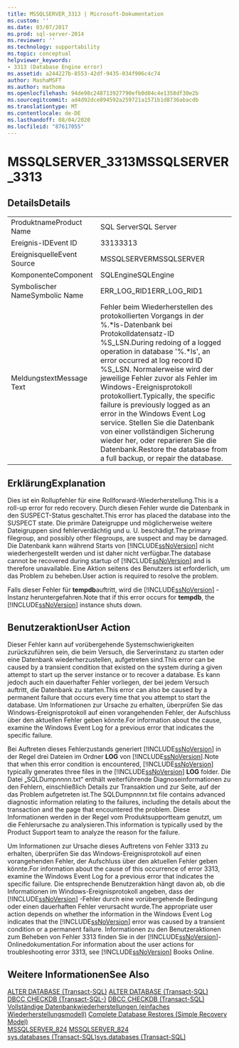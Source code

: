 ```yaml
---
title: MSSQLSERVER_3313 | Microsoft-Dokumentation
ms.custom: ''
ms.date: 03/07/2017
ms.prod: sql-server-2014
ms.reviewer: ''
ms.technology: supportability
ms.topic: conceptual
helpviewer_keywords:
- 3313 (Database Engine error)
ms.assetid: a244227b-8553-42df-9435-034f906c4c74
author: MashaMSFT
ms.author: mathoma
ms.openlocfilehash: 94de98c248713927790efb0d04c4e1358df30e2b
ms.sourcegitcommit: ad4d92dce894592a259721a1571b1d8736abacdb
ms.translationtype: MT
ms.contentlocale: de-DE
ms.lasthandoff: 08/04/2020
ms.locfileid: "87617055"
---
```

# <a name="mssqlserver_3313"></a><span data-ttu-id="8c3d3-102">MSSQLSERVER_3313</span><span class="sxs-lookup"><span data-stu-id="8c3d3-102">MSSQLSERVER_3313</span></span>
    
## <a name="details"></a><span data-ttu-id="8c3d3-103">Details</span><span class="sxs-lookup"><span data-stu-id="8c3d3-103">Details</span></span>  
  
|||  
|-|-|  
|<span data-ttu-id="8c3d3-104">Produktname</span><span class="sxs-lookup"><span data-stu-id="8c3d3-104">Product Name</span></span>|<span data-ttu-id="8c3d3-105">SQL Server</span><span class="sxs-lookup"><span data-stu-id="8c3d3-105">SQL Server</span></span>|  
|<span data-ttu-id="8c3d3-106">Ereignis-ID</span><span class="sxs-lookup"><span data-stu-id="8c3d3-106">Event ID</span></span>|<span data-ttu-id="8c3d3-107">3313</span><span class="sxs-lookup"><span data-stu-id="8c3d3-107">3313</span></span>|  
|<span data-ttu-id="8c3d3-108">Ereignisquelle</span><span class="sxs-lookup"><span data-stu-id="8c3d3-108">Event Source</span></span>|<span data-ttu-id="8c3d3-109">MSSQLSERVER</span><span class="sxs-lookup"><span data-stu-id="8c3d3-109">MSSQLSERVER</span></span>|  
|<span data-ttu-id="8c3d3-110">Komponente</span><span class="sxs-lookup"><span data-stu-id="8c3d3-110">Component</span></span>|<span data-ttu-id="8c3d3-111">SQLEngine</span><span class="sxs-lookup"><span data-stu-id="8c3d3-111">SQLEngine</span></span>|  
|<span data-ttu-id="8c3d3-112">Symbolischer Name</span><span class="sxs-lookup"><span data-stu-id="8c3d3-112">Symbolic Name</span></span>|<span data-ttu-id="8c3d3-113">ERR_LOG_RID1</span><span class="sxs-lookup"><span data-stu-id="8c3d3-113">ERR_LOG_RID1</span></span>|  
|<span data-ttu-id="8c3d3-114">Meldungstext</span><span class="sxs-lookup"><span data-stu-id="8c3d3-114">Message Text</span></span>|<span data-ttu-id="8c3d3-115">Fehler beim Wiederherstellen des protokollierten Vorgangs in der %.\*ls-Datenbank bei Protokolldatensatz-ID %S_LSN.</span><span class="sxs-lookup"><span data-stu-id="8c3d3-115">During redoing of a logged operation in database '%.\*ls', an error occurred at log record ID %S_LSN.</span></span> <span data-ttu-id="8c3d3-116">Normalerweise wird der jeweilige Fehler zuvor als Fehler im Windows-Ereignisprotokoll protokolliert.</span><span class="sxs-lookup"><span data-stu-id="8c3d3-116">Typically, the specific failure is previously logged as an error in the Windows Event Log service.</span></span> <span data-ttu-id="8c3d3-117">Stellen Sie die Datenbank von einer vollständigen Sicherung wieder her, oder reparieren Sie die Datenbank.</span><span class="sxs-lookup"><span data-stu-id="8c3d3-117">Restore the database from a full backup, or repair the database.</span></span>|  
  
## <a name="explanation"></a><span data-ttu-id="8c3d3-118">Erklärung</span><span class="sxs-lookup"><span data-stu-id="8c3d3-118">Explanation</span></span>  
 <span data-ttu-id="8c3d3-119">Dies ist ein Rollupfehler für eine Rollforward-Wiederherstellung.</span><span class="sxs-lookup"><span data-stu-id="8c3d3-119">This is a roll-up error for redo recovery.</span></span> <span data-ttu-id="8c3d3-120">Durch diesen Fehler wurde die Datenbank in den SUSPECT-Status geschaltet.</span><span class="sxs-lookup"><span data-stu-id="8c3d3-120">This error has placed the database into the SUSPECT state.</span></span> <span data-ttu-id="8c3d3-121">Die primäre Dateigruppe und möglicherweise weitere Dateigruppen sind fehlerverdächtig und u. U. beschädigt.</span><span class="sxs-lookup"><span data-stu-id="8c3d3-121">The primary filegroup, and possibly other filegroups, are suspect and may be damaged.</span></span> <span data-ttu-id="8c3d3-122">Die Datenbank kann während Starts von [!INCLUDE[ssNoVersion](../../includes/ssnoversion-md.md)] nicht wiederhergestellt werden und ist daher nicht verfügbar.</span><span class="sxs-lookup"><span data-stu-id="8c3d3-122">The database cannot be recovered during startup of [!INCLUDE[ssNoVersion](../../includes/ssnoversion-md.md)] and is therefore unavailable.</span></span> <span data-ttu-id="8c3d3-123">Eine Aktion seitens des Benutzers ist erforderlich, um das Problem zu beheben.</span><span class="sxs-lookup"><span data-stu-id="8c3d3-123">User action is required to resolve the problem.</span></span>  
  
 <span data-ttu-id="8c3d3-124">Falls dieser Fehler für **tempdb**auftritt, wird die [!INCLUDE[ssNoVersion](../../includes/ssnoversion-md.md)] -Instanz heruntergefahren.</span><span class="sxs-lookup"><span data-stu-id="8c3d3-124">Note that if this error occurs for **tempdb**, the [!INCLUDE[ssNoVersion](../../includes/ssnoversion-md.md)] instance shuts down.</span></span>  
  
## <a name="user-action"></a><span data-ttu-id="8c3d3-125">Benutzeraktion</span><span class="sxs-lookup"><span data-stu-id="8c3d3-125">User Action</span></span>  
 <span data-ttu-id="8c3d3-126">Dieser Fehler kann auf vorübergehende Systemschwierigkeiten zurückzuführen sein, die beim Versuch, die Serverinstanz zu starten oder eine Datenbank wiederherzustellen, aufgetreten sind.</span><span class="sxs-lookup"><span data-stu-id="8c3d3-126">This error can be caused by a transient condition that existed on the system during a given attempt to start up the server instance or to recover a database.</span></span> <span data-ttu-id="8c3d3-127">Es kann jedoch auch ein dauerhafter Fehler vorliegen, der bei jedem Versuch auftritt, die Datenbank zu starten.</span><span class="sxs-lookup"><span data-stu-id="8c3d3-127">This error can also be caused by a permanent failure that occurs every time that you attempt to start the database.</span></span> <span data-ttu-id="8c3d3-128">Um Informationen zur Ursache zu erhalten, überprüfen Sie das Windows-Ereignisprotokoll auf einen vorangehenden Fehler, der Aufschluss über den aktuellen Fehler geben könnte.</span><span class="sxs-lookup"><span data-stu-id="8c3d3-128">For information about the cause, examine the Windows Event Log for a previous error that indicates the specific failure.</span></span>  
  
 <span data-ttu-id="8c3d3-129">Bei Auftreten dieses Fehlerzustands generiert [!INCLUDE[ssNoVersion](../../includes/ssnoversion-md.md)] in der Regel drei Dateien im Ordner **LOG** von [!INCLUDE[ssNoVersion](../../includes/ssnoversion-md.md)].</span><span class="sxs-lookup"><span data-stu-id="8c3d3-129">Note that when this error condition is encountered, [!INCLUDE[ssNoVersion](../../includes/ssnoversion-md.md)] typically generates three files in the [!INCLUDE[ssNoVersion](../../includes/ssnoversion-md.md)] **LOG** folder.</span></span> <span data-ttu-id="8c3d3-130">Die Datei „SQLDump*nnnn*.txt“ enthält weiterführende Diagnoseinformationen zu den Fehlern, einschließlich Details zur Transaktion und zur Seite, auf der das Problem aufgetreten ist.</span><span class="sxs-lookup"><span data-stu-id="8c3d3-130">The SQLDump*nnnn*.txt file contains advanced diagnostic information relating to the failures, including the details about the transaction and the page that encountered the problem.</span></span> <span data-ttu-id="8c3d3-131">Diese Informationen werden in der Regel vom Produktsupportteam genutzt, um die Fehlerursache zu analysieren.</span><span class="sxs-lookup"><span data-stu-id="8c3d3-131">This information is typically used by the Product Support team to analyze the reason for the failure.</span></span>  
  
 <span data-ttu-id="8c3d3-132">Um Informationen zur Ursache dieses Auftretens von Fehler 3313 zu erhalten, überprüfen Sie das Windows-Ereignisprotokoll auf einen vorangehenden Fehler, der Aufschluss über den aktuellen Fehler geben könnte.</span><span class="sxs-lookup"><span data-stu-id="8c3d3-132">For information about the cause of this occurrence of error 3313, examine the Windows Event Log for a previous error that indicates the specific failure.</span></span> <span data-ttu-id="8c3d3-133">Die entsprechende Benutzeraktion hängt davon ab, ob die Informationen im Windows-Ereignisprotokoll angeben, dass der [!INCLUDE[ssNoVersion](../../includes/ssnoversion-md.md)] -Fehler durch eine vorübergehende Bedingung oder einen dauerhaften Fehler verursacht wurde.</span><span class="sxs-lookup"><span data-stu-id="8c3d3-133">The appropriate user action depends on whether the information in the Windows Event Log indicates that the [!INCLUDE[ssNoVersion](../../includes/ssnoversion-md.md)] error was caused by a transient condition or a permanent failure.</span></span> <span data-ttu-id="8c3d3-134">Informationen zu den Benutzeraktionen zum Beheben von Fehler 3313 finden Sie in der [!INCLUDE[ssNoVersion](../../includes/ssnoversion-md.md)]-Onlinedokumentation.</span><span class="sxs-lookup"><span data-stu-id="8c3d3-134">For information about the user actions for troubleshooting error 3313, see [!INCLUDE[ssNoVersion](../../includes/ssnoversion-md.md)] Books Online.</span></span>  
  
## <a name="see-also"></a><span data-ttu-id="8c3d3-135">Weitere Informationen</span><span class="sxs-lookup"><span data-stu-id="8c3d3-135">See Also</span></span>  
 <span data-ttu-id="8c3d3-136">[ALTER DATABASE &#40;Transact-SQL&#41;](/sql/t-sql/statements/alter-database-transact-sql) </span><span class="sxs-lookup"><span data-stu-id="8c3d3-136">[ALTER DATABASE &#40;Transact-SQL&#41;](/sql/t-sql/statements/alter-database-transact-sql) </span></span>  
 <span data-ttu-id="8c3d3-137">[DBCC CHECKDB &#40;Transact-SQL-&#41;](/sql/t-sql/database-console-commands/dbcc-checkdb-transact-sql) </span><span class="sxs-lookup"><span data-stu-id="8c3d3-137">[DBCC CHECKDB &#40;Transact-SQL&#41;](/sql/t-sql/database-console-commands/dbcc-checkdb-transact-sql) </span></span>  
 <span data-ttu-id="8c3d3-138">[Vollständige Datenbankwiederherstellungen &#40;einfaches Wiederherstellungsmodell&#41;](../backup-restore/complete-database-restores-simple-recovery-model.md) </span><span class="sxs-lookup"><span data-stu-id="8c3d3-138">[Complete Database Restores &#40;Simple Recovery Model&#41;](../backup-restore/complete-database-restores-simple-recovery-model.md) </span></span>  
 <span data-ttu-id="8c3d3-139">[MSSQLSERVER_824](mssqlserver-824-database-engine-error.md) </span><span class="sxs-lookup"><span data-stu-id="8c3d3-139">[MSSQLSERVER_824](mssqlserver-824-database-engine-error.md) </span></span>  
 [<span data-ttu-id="8c3d3-140">sys.databases &#40;Transact-SQL&#41;</span><span class="sxs-lookup"><span data-stu-id="8c3d3-140">sys.databases &#40;Transact-SQL&#41;</span></span>](/sql/relational-databases/system-catalog-views/sys-databases-transact-sql)  
  
  
